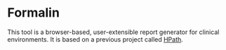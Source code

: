 Formalin
========

This tool is a browser-based, user-extensible report generator for clinical
environments. It is based on a previous project called
[HPath](https://github.com/wilkinson/hpath).

